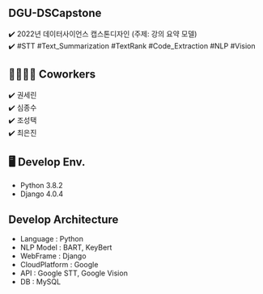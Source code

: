 ## DGU-DSCapstone
✔️ 2022년 데이터사이언스 캡스톤디자인 (주제: 강의 요약 모델) <br>
✔️ #STT #Text_Summarization #TextRank #Code_Extraction #NLP #Vision


## 👨‍👩‍👧‍👦 Coworkers
✔️ 권세린
<br>
✔️ 심종수 
<br>
✔️ 조성택 
<br>
✔️ 최은진 
<br>

## 🖥 Develop Env.
- Python 3.8.2
- Django 4.0.4

## Develop Architecture
- Language : Python
- NLP Model : BART, KeyBert
- WebFrame : Django
- CloudPlatform : Google
- API : Google STT, Google Vision
- DB : MySQL
